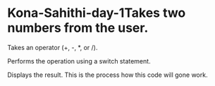 # Kona-Sahithi-day-1Takes two numbers from the user.

Takes an operator (+, -, *, or /).

Performs the operation using a switch statement.

Displays the result.
This is the process how this code will gone work.
